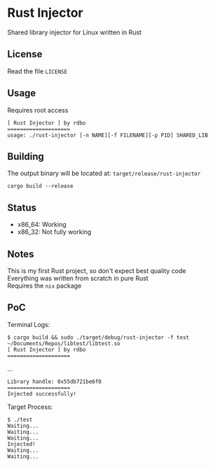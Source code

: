 # Rust Injector
Shared library injector for Linux written in Rust

## License
Read the file `LICENSE`

## Usage
Requires root access
```
[ Rust Injector ] by rdbo
====================
usage: ./rust-injector [-n NAME][-f FILENAME][-p PID] SHARED_LIB
```

## Building
The output binary will be located at: `target/release/rust-injector`
```
cargo build --release
```

## Status
- x86_64: Working
- x86_32: Not fully working

## Notes
This is my first Rust project, so don't expect best quality code  
Everything was written from scratch in pure Rust  
Requires the `nix` package

## PoC
Terminal Logs:
```
$ cargo build && sudo ./target/debug/rust-injector -f test ~/Documents/Repos/libtest/libtest.so
[ Rust Injector ] by rdbo
====================
```
...
```
Library handle: 0x55db721be6f0
====================
Injected successfully!
```
Target Process:
```
$ ./test
Waiting...
Waiting...
Waiting...
Injected!
Waiting...
Waiting...
```
